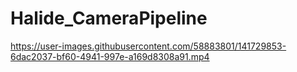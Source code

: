 # Halide_CameraPipeline


https://user-images.githubusercontent.com/58883801/141729853-6dac2037-bf60-4941-997e-a169d8308a91.mp4

